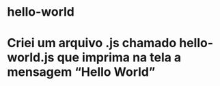 # hello-world
# Criei um arquivo .js chamado hello-world.js que imprima na tela a mensagem “Hello World”